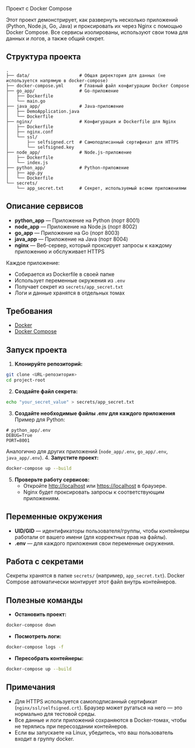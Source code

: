 
Проект с Docker Compose

Этот проект демонстрирует, как развернуть несколько приложений (Python, Node.js, Go, Java) и проксировать их через Nginx с помощью Docker Compose. Все сервисы изолированы, используют свои тома для данных и логов, а также общий секрет.

## Структура проекта

```
.
├── data/                   # Общая директория для данных (не используется напрямую в docker-compose)
├── docker-compose.yml      # Главный файл конфигурации Docker Compose
├── go_app/                 # Go-приложение
│   ├── Dockerfile
│   └── main.go
├── java_app/               # Java-приложение
│   ├── DemoApplication.java
│   └── Dockerfile
├── nginx/                  # Конфигурация и Dockerfile для Nginx
│   ├── Dockerfile
│   ├── nginx.conf
│   └── ssl/
│       ├── selfsigned.crt  # Самоподписанный сертификат для HTTPS
│       └── selfsigned.key
├── node_app/               # Node.js-приложение
│   ├── Dockerfile
│   └── index.js
├── python_app/             # Python-приложение
│   ├── app.py
│   └── Dockerfile
└── secrets/
    └── app_secret.txt      # Секрет, используемый всеми приложениями
```


## Описание сервисов

- **python_app** — Приложение на Python (порт 8001)
- **node_app** — Приложение на Node.js (порт 8002)
- **go_app** — Приложение на Go (порт 8003)
- **java_app** — Приложение на Java (порт 8004)
- **nginx** — Веб-сервер, который проксирует запросы к каждому приложению и обслуживает HTTPS

Каждое приложение:

- Собирается из Dockerfile в своей папке
- Использует переменные окружения из `.env`
- Получает секрет из `secrets/app_secret.txt`
- Логи и данные хранятся в отдельных томах


## Требования

- [Docker](https://www.docker.com/get-started)
- [Docker Compose](https://docs.docker.com/compose/install/)


## Запуск проекта

1. **Клонируйте репозиторий:**

```bash
git clone <URL-репозитория>
cd project-root
```

2. **Создайте файл секрета:**

```bash
echo "your_secret_value" > secrets/app_secret.txt
```

3. **Создайте необходимые файлы .env для каждого приложения**
Пример для Python:

```
# python_app/.env
DEBUG=True
PORT=8001
```

Аналогично для других приложений (`node_app/.env`, `go_app/.env`, `java_app/.env`).
4. **Запустите проект:**

```bash
docker-compose up --build
```

5. **Проверьте работу сервисов:**
    - Откройте [http://localhost](http://localhost) или [https://localhost](https://localhost) в браузере.
    - Nginx будет проксировать запросы к соответствующим приложениям.

## Переменные окружения

- **UID/GID** — идентификаторы пользователя/группы, чтобы контейнеры работали от вашего имени (для корректных прав на файлы).
- **.env** — для каждого приложения свои переменные окружения.


## Работа с секретами

Секреты хранятся в папке `secrets/` (например, `app_secret.txt`).
Docker Compose автоматически монтирует этот файл внутрь контейнеров.

## Полезные команды

- **Остановить проект:**

```bash
docker-compose down
```

- **Посмотреть логи:**

```bash
docker-compose logs -f
```

- **Пересобрать контейнеры:**

```bash
docker-compose up --build
```


## Примечания

- Для HTTPS используется самоподписанный сертификат (`nginx/ssl/selfsigned.crt`).
Браузер может ругаться на него — это нормально для тестовой среды.
- Все данные и логи приложений сохраняются в Docker-томах, чтобы не терялись при пересоздании контейнеров.
- Если вы запускаете на Linux, убедитесь, что ваш пользователь входит в группу docker.



